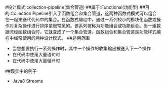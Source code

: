 #设计模式:collection-pipeline(集合管道)
##属于:Functional(功能型)
##目的:Collection Pipeline引入了函数组合和集合管道，这两种函数式模式可以组合在一起来迭代代码中的集合。在函数式编程中，通过一系列较小的模块化函数或操作对复杂操作进行排序是很常见的。该系列被称为功能组合或功能组合。当一组数据流经函数组合时，它就变成了一个集合管道。函数组合和集合管道是功能样式编程中经常使用的两种设计模式。
##适用范围
- 当您想要执行一系列操作时，其中一个操作的收集输出被送入下一个操作
- 在代码中使用大量语句时
- 在代码中使用大量循环时

##现实中的例子
- Java8 Streams